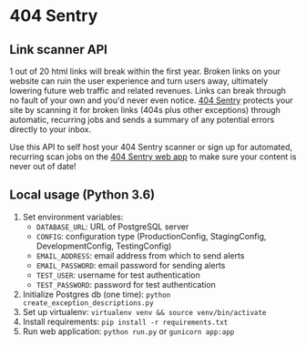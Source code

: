 # 404 Sentry
## Link scanner API

1 out of 20 html links will break within the first year. Broken links on your website can ruin the user experience and turn users away, ultimately lowering future web traffic and related revenues. Links can break through no fault of your own and you'd never even notice. [404 Sentry](https://404sentry.com/) protects your site by scanning it for broken links (404s plus other exceptions) through automatic, recurring jobs and sends a summary of any potential errors directly to your inbox.

Use this API to self host your 404 Sentry scanner or sign up for automated, recurring scan jobs on the [404 Sentry web app](https://404sentry.com/) to make sure your content is never out of date!

## Local usage (Python 3.6)
1. Set environment variables:
	* `DATABASE_URL`: URL of PostgreSQL server
	* `CONFIG`: configuration type (ProductionConfig, StagingConfig, DevelopmentConfig, TestingConfig)
	* `EMAIL_ADDRESS`: email address from which to send alerts
	* `EMAIL_PASSWORD`: email password for sending alerts
	* `TEST_USER`: username for test authentication
	* `TEST_PASSWORD`: password for test authentication
1. Initialize Postgres db (one time): `python create_exception_descriptions.py`
1. Set up virtualenv: `virtualenv venv && source venv/bin/activate`
1. Install requirements: `pip install -r requirements.txt`
1. Run web application: `python run.py` or `gunicorn app:app`
